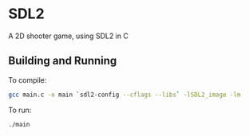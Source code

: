# SDL2
A 2D shooter game, using SDL2 in C

## Building and Running

To compile:

```sh
gcc main.c -o main `sdl2-config --cflags --libs` -lSDL2_image -lm
```

To run:

```sh
./main
```